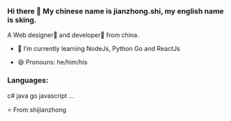 ### Hi there 👋  My chinese name is jianzhong.shi, my english name is sking.
A Web designer🌈 and developer🎯 from china.

- 🌱 I’m currently learning NodeJs, Python Go and ReactJs

- 😄 Pronouns: he/him/his

### Languages:

c# java go javascript ...






⭐️ From shijianzhong



<!--
**shijianzhong/shijianzhong** is a ✨ _special_ ✨ repository because its `README.md` (this file) appears on your GitHub profile.

Here are some ideas to get you started:

- 🔭 I’m currently working on ...
- 🌱 I’m currently learning ...
- 👯 I’m looking to collaborate on ...
- 🤔 I’m looking for help with ...
- 💬 Ask me about ...
- 📫 How to reach me: ...
- 😄 Pronouns: ...
- ⚡ Fun fact: ...
-->
